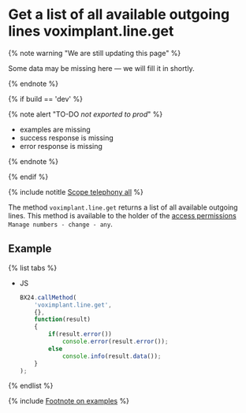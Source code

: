 # Get a list of all available outgoing lines voximplant.line.get

{% note warning "We are still updating this page" %}

Some data may be missing here — we will fill it in shortly.

{% endnote %}

{% if build == 'dev' %}

{% note alert "TO-DO _not exported to prod_" %}

- examples are missing
- success response is missing
- error response is missing

{% endnote %}

{% endif %}

{% include notitle [Scope telephony all](../../_includes/scope-telephony-all.md) %}

The method `voximplant.line.get` returns a list of all available outgoing lines. This method is available to the holder of the [access permissions](https://helpdesk.bitrix24.com/open/18216960/) `Manage numbers - change - any`.

## Example

{% list tabs %}

- JS

    ```js
    BX24.callMethod(
        'voximplant.line.get',
        {},
        function(result)
        {
            if(result.error())
                console.error(result.error());
            else
                console.info(result.data());
        }
    );
    ```

{% endlist %}

{% include [Footnote on examples](../../../../_includes/examples.md) %}